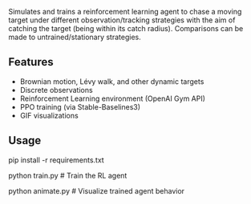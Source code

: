 Simulates and trains a reinforcement learning agent to chase a moving target under different observation/tracking strategies with the aim of catching the target (being within its catch radius).
Comparisons can be made to untrained/stationary strategies. 

## Features

- Brownian motion, Lévy walk, and other dynamic targets
- Discrete observations
- Reinforcement Learning environment (OpenAI Gym API)
- PPO training (via Stable-Baselines3)
- GIF visualizations

## Usage

pip install -r requirements.txt

python train.py       # Train the RL agent

python animate.py     # Visualize trained agent behavior
